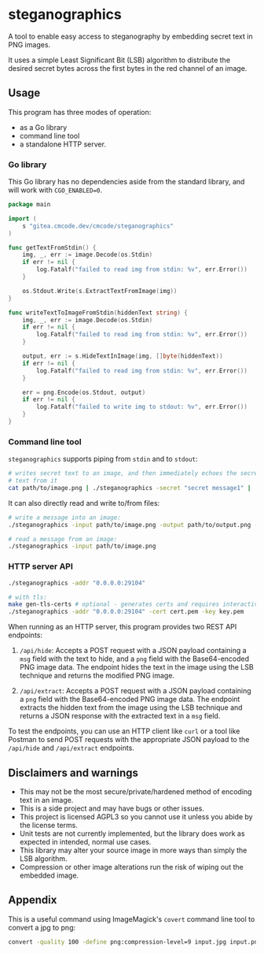 # steganographics

A tool to enable easy access to steganography by embedding secret text in PNG images.

It uses a simple Least Significant Bit (LSB) algorithm to distribute the desired secret bytes across the first bytes in the red channel of an image.

## Usage

This program has three modes of operation:

- as a Go library
- command line tool
- a standalone HTTP server.

### Go library

This Go library has no dependencies aside from the standard library, and will work with `CGO_ENABLED=0`.

```go
package main

import (
    s "gitea.cmcode.dev/cmcode/steganographics"
)

func getTextFromStdin() {
    img, _, err := image.Decode(os.Stdin)
    if err != nil {
        log.Fatalf("failed to read img from stdin: %v", err.Error())
    }

    os.Stdout.Write(s.ExtractTextFromImage(img))
}

func writeTextToImageFromStdin(hiddenText string) {
    img, _, err := image.Decode(os.Stdin)
    if err != nil {
        log.Fatalf("failed to read img from stdin: %v", err.Error())
    }

    output, err := s.HideTextInImage(img, []byte(hiddenText))
    if err != nil {
        log.Fatalf("failed to read img from stdin: %v", err.Error())
    }

    err = png.Encode(os.Stdout, output)
    if err != nil {
        log.Fatalf("failed to write img to stdout: %v", err.Error())
    }
}
```

### Command line tool

`steganographics` supports piping from `stdin` and to `stdout`:

```bash
# writes secret text to an image, and then immediately echoes the secret
# text from it
cat path/to/image.png | ./steganographics -secret "secret message1" | ./steganographics
```

It can also directly read and write to/from files:

```bash
# write a message into an image:
./steganographics -input path/to/image.png -output path/to/output.png -secret "secret message2"

# read a message from an image:
./steganographics -input path/to/image.png
```

### HTTP server API

```bash
./steganographics -addr "0.0.0.0:29104"

# with tls:
make gen-tls-certs # optional - generates certs and requires interactive input
./steganographics -addr "0.0.0.0:29104" -cert cert.pem -key key.pem
```

When running as an HTTP server, this program provides two REST API endpoints:

1. `/api/hide`: Accepts a POST request with a JSON payload containing a `msg` field with the text to hide, and a `png` field with the Base64-encoded PNG image data. The endpoint hides the text in the image using the LSB technique and returns the modified PNG image.

2. `/api/extract`: Accepts a POST request with a JSON payload containing a `png` field with the Base64-encoded PNG image data. The endpoint extracts the hidden text from the image using the LSB technique and returns a JSON response with the extracted text in a `msg` field.

To test the endpoints, you can use an HTTP client like `curl` or a tool like Postman to send POST requests with the appropriate JSON payload to the `/api/hide` and `/api/extract` endpoints.

## Disclaimers and warnings

- This may not be the most secure/private/hardened method of encoding text in an image.
- This is a side project and may have bugs or other issues.
- This project is licensed AGPL3 so you cannot use it unless you abide by the license terms.
- Unit tests are not currently implemented, but the library does work as expected in intended, normal use cases.
- This library may alter your source image in more ways than simply the LSB algorithm.
- Compression or other image alterations run the risk of wiping out the embedded image.

## Appendix

This is a useful command using ImageMagick's `covert` command line tool to convert a jpg to png:

```bash
convert -quality 100 -define png:compression-level=9 input.jpg input.png
```
